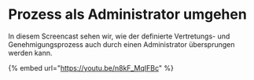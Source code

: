 # Prozess als Administrator umgehen

In diesem Screencast sehen wir, wie der definierte Vertretungs- und Genehmigungsprozess auch durch einen Administrator übersprungen werden kann.

{% embed url="https://youtu.be/n8kF_MqIFBc" %}

